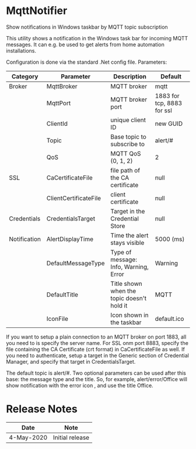 # MqttNotifier
Show notifications in Windows taskbar by MQTT topic subscription

This utility shows a notification in the Windows task bar for incoming MQTT messages. 
It can e.g. be used to get alerts from home automation installations.

Configuration is done via the standard .Net config file. Parameters:

|Category|Parameter|Description|Default|
|--------|---------|-----------|-------|
|Broker  |MqttBroker|MQTT broker|mqtt|
||MqttPort|MQTT broker port|  1883 for tcp, 8883 for ssl|
||ClientId|unique client ID| new GUID|
||Topic|Base topic to subscribe to|alert/#|
||QoS|MQTT QoS (0, 1, 2)|2|
|SSL|CaCertificateFile|file path of the CA certificate|null|
||ClientCertificateFile| client certificate|null|
|Credentials|CredentialsTarget|Target in the Credential Store|null|
|Notification|AlertDisplayTime|Time the alert stays visible|5000 (ms)|
||DefaultMessageType|Type of message: Info, Warning, Error|Warning|
||DefaultTitle|Title shown when the topic doesn't hold it|MQTT|
||IconFile|Icon shown in the taskbar|default.ico|

If you want to setup a plain connection to an MQTT broker on port 1883, all you need to is specify the server name.
For SSL onm port 8883, specify the file containing the CA Certificate (crt format) in CaCertificateFile as well.
If you need to authenticate, setup a target in the Generic section of Credential Manager, and specify that target
in CredentialsTarget.

The default topic is alert/#. Two optional parameters can be used after this base: the message type and the title.
So, for example, alert/error/Office will show notification with the error icon , and use the title Office.

# Release Notes
|Date|Note|
|---|---|
|4-May-2020|Initial release|
